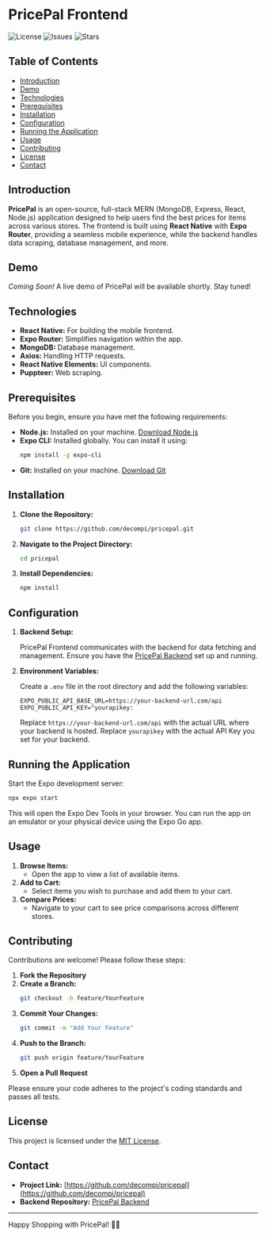 # PricePal Frontend

![License](https://img.shields.io/github/license/decompi/pricepal)
![Issues](https://img.shields.io/github/issues/decompi/pricepal)
![Stars](https://img.shields.io/github/stars/decompi/pricepal?style=social)

## Table of Contents

- [Introduction](#introduction)
- [Demo](#demo)
- [Technologies](#technologies)
- [Prerequisites](#prerequisites)
- [Installation](#installation)
- [Configuration](#configuration)
- [Running the Application](#running-the-application)
- [Usage](#usage)
- [Contributing](#contributing)
- [License](#license)
- [Contact](#contact)

## Introduction

**PricePal** is an open-source, full-stack MERN (MongoDB, Express, React, Node.js) application designed to help users find the best prices for items across various stores. The frontend is built using **React Native** with **Expo Router**, providing a seamless mobile experience, while the backend handles data scraping, database management, and more.

## Demo

*Coming Soon!* A live demo of PricePal will be available shortly. Stay tuned!

## Technologies

- **React Native:** For building the mobile frontend.
- **Expo Router:** Simplifies navigation within the app.
- **MongoDB:** Database management.
- **Axios:** Handling HTTP requests.
- **React Native Elements:** UI components.
- **Puppteer:** Web scraping.
## Prerequisites

Before you begin, ensure you have met the following requirements:

- **Node.js:** Installed on your machine. [Download Node.js](https://nodejs.org/)
- **Expo CLI:** Installed globally. You can install it using:
  ```bash
  npm install -g expo-cli
  ```
- **Git:** Installed on your machine. [Download Git](https://git-scm.com/)

## Installation

1. **Clone the Repository:**
   ```bash
   git clone https://github.com/decompi/pricepal.git
   ```
2. **Navigate to the Project Directory:**
   ```bash
   cd pricepal
   ```
3. **Install Dependencies:**
   ```bash
   npm install
   ```

## Configuration

1. **Backend Setup:**
   
   PricePal Frontend communicates with the backend for data fetching and management. Ensure you have the [PricePal Backend](https://github.com/decompi/pricepal-backend) set up and running.

2. **Environment Variables:**
   
   Create a `.env` file in the root directory and add the following variables:
   ```env
   EXPO_PUBLIC_API_BASE_URL=https://your-backend-url.com/api
   EXPO_PUBLIC_API_KEY="yourapikey:
   ```
   
   Replace `https://your-backend-url.com/api` with the actual URL where your backend is hosted.
   Replace `yourapikey` with the actual API Key you set for your backend.

## Running the Application

Start the Expo development server:

```bash
npx expo start
```

This will open the Expo Dev Tools in your browser. You can run the app on an emulator or your physical device using the Expo Go app.

## Usage

1. **Browse Items:**
   - Open the app to view a list of available items.
2. **Add to Cart:**
   - Select items you wish to purchase and add them to your cart.
3. **Compare Prices:**
   - Navigate to your cart to see price comparisons across different stores.

## Contributing

Contributions are welcome! Please follow these steps:

1. **Fork the Repository**
2. **Create a Branch:**
   ```bash
   git checkout -b feature/YourFeature
   ```
3. **Commit Your Changes:**
   ```bash
   git commit -m "Add Your Feature"
   ```
4. **Push to the Branch:**
   ```bash
   git push origin feature/YourFeature
   ```
5. **Open a Pull Request**

Please ensure your code adheres to the project's coding standards and passes all tests.

## License

This project is licensed under the [MIT License](LICENSE).

## Contact

- **Project Link:** [https://github.com/decompi/pricepal](https://github.com/decompi/pricepal)
- **Backend Repository:** [PricePal Backend](https://github.com/decompi/pricepal-backend)

---

Happy Shopping with PricePal! 🛒✨
